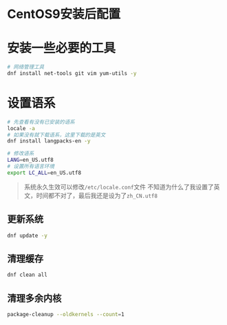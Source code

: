 # CentOS9安装后配置

# 安装一些必要的工具
```bash
# 网络管理工具
dnf install net-tools git vim yum-utils -y
```

# 设置语系
```bash
# 先查看有没有已安装的语系
locale -a
# 如果没有就下载语系，这里下载的是英文
dnf install langpacks-en -y

# 修改语系
LANG=en_US.utf8
# 设置所有语言环境
export LC_ALL=en_US.utf8
```
> 系统永久生效可以修改`/etc/locale.conf`文件
> 不知道为什么了我设置了英文，时间都不对了，最后我还是设为了`zh_CN.utf8`

## 更新系统
```bash
dnf update -y
```

## 清理缓存
```bash
dnf clean all
```

## 清理多余内核
```bash
package-cleanup --oldkernels --count=1
```

